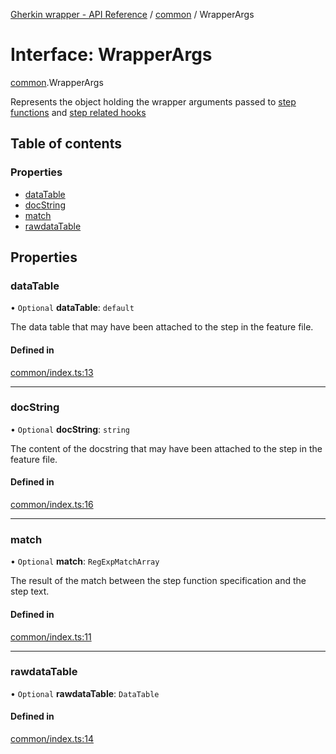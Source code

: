 [Gherkin wrapper - API Reference](../README.md) / [common](../modules/common.md) / WrapperArgs

# Interface: WrapperArgs

[common](../modules/common.md).WrapperArgs

Represents the object holding the wrapper arguments passed to [step functions](../modules/common.md#stepfunction) and [step related hooks](../modules/common.md#stephook)

## Table of contents

### Properties

- [dataTable](common.WrapperArgs.md#datatable)
- [docString](common.WrapperArgs.md#docstring)
- [match](common.WrapperArgs.md#match)
- [rawdataTable](common.WrapperArgs.md#rawdatatable)

## Properties

### dataTable

• `Optional` **dataTable**: `default`

The data table that may have been attached to the step in the feature file.

#### Defined in

[common/index.ts:13](https://github.com/Niitch/gherkin-wrapper/blob/eca89a7/src/common/index.ts#L13)

___

### docString

• `Optional` **docString**: `string`

The content of the docstring that may have been attached to the step in the feature file.

#### Defined in

[common/index.ts:16](https://github.com/Niitch/gherkin-wrapper/blob/eca89a7/src/common/index.ts#L16)

___

### match

• `Optional` **match**: `RegExpMatchArray`

The result of the match between the step function specification and the step text.

#### Defined in

[common/index.ts:11](https://github.com/Niitch/gherkin-wrapper/blob/eca89a7/src/common/index.ts#L11)

___

### rawdataTable

• `Optional` **rawdataTable**: `DataTable`

#### Defined in

[common/index.ts:14](https://github.com/Niitch/gherkin-wrapper/blob/eca89a7/src/common/index.ts#L14)
